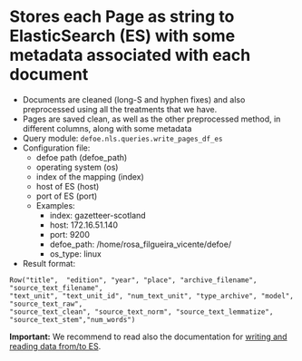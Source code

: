 # Stores each Page as string to ElasticSearch (ES) with some metadata associated with each document

* Documents are cleaned (long-S and hyphen fixes) and also preprocessed using all the treatments that we have.
* Pages are saved clean, as well as the other preprocessed method, in different columns, along with some metadata
* Query module: `defoe.nls.queries.write_pages_df_es`
* Configuration file:
  - defoe path (defoe_path)
  - operating system (os)
  - index of the mapping (index)
  - host of ES (host)
  - port of ES (port) 
  - Examples:
      - index: gazetteer-scotland
      - host: 172.16.51.140 
      - port: 9200
      - defoe_path: /home/rosa_filgueira_vicente/defoe/
      - os_type: linux
* Result format:

```
Row("title",  "edition", "year", "place", "archive_filename",  "source_text_filename", 
"text_unit", "text_unit_id", "num_text_unit", "type_archive", "model", "source_text_raw", 
"source_text_clean", "source_text_norm", "source_text_lemmatize", "source_text_stem","num_words")
```

**Important:** We recommend to read also the documentation for [writing and reading data from/to ES](../doc/nls_demo_examples/nls_demo_individual_queries.md#writing-and-reading-data-tofrom-elasticsearch-es).
